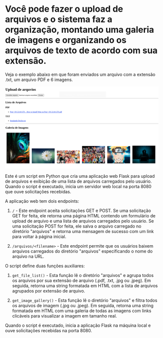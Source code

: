 
# Você pode fazer o upload de arquivos e o sistema faz a organização, montando uma galeria de imagens e organizando os arquivos de texto de acordo com sua extensão.



Veja o exemplo abaixo em que foram enviados um arquivo com a extensão .txt, um arquivo PDF e 6 imagens.

![Sistema](/Upload/document/imagem.png)





Este é um script em Python que cria uma aplicação web Flask para upload de arquivos e exibição de uma lista de arquivos carregados pelo usuário. Quando o script é executado, inicia um servidor web local na porta 8080 que ouve solicitações recebidas.

A aplicação web tem dois endpoints:

1. `/` - Este endpoint aceita solicitações GET e POST. Se uma solicitação GET for feita, ele retorna uma página HTML contendo um formulário de upload de arquivo e uma lista de arquivos carregados pelo usuário. Se uma solicitação POST for feita, ele salva o arquivo carregado no diretório "arquivos" e retorna uma mensagem de sucesso com um link para voltar à página inicial.

2. `/arquivos/<filename>` - Este endpoint permite que os usuários baixem arquivos carregados do diretório "arquivos" especificando o nome do arquivo na URL.

O script define duas funções auxiliares:

1. `get_file_list()` - Esta função lê o diretório "arquivos" e agrupa todos os arquivos por sua extensão de arquivo (.pdf, .txt, .jpg ou .jpeg). Em seguida, retorna uma string formatada em HTML com a lista de arquivos agrupados por extensão de arquivo.

2. `get_image_gallery()` - Esta função lê o diretório "arquivos" e filtra todos os arquivos de imagem (.jpg ou .jpeg). Em seguida, retorna uma string formatada em HTML com uma galeria de todas as imagens com links clicáveis para visualizar a imagem em tamanho real.

Quando o script é executado, inicia a aplicação Flask na máquina local e ouve solicitações recebidas na porta 8080.